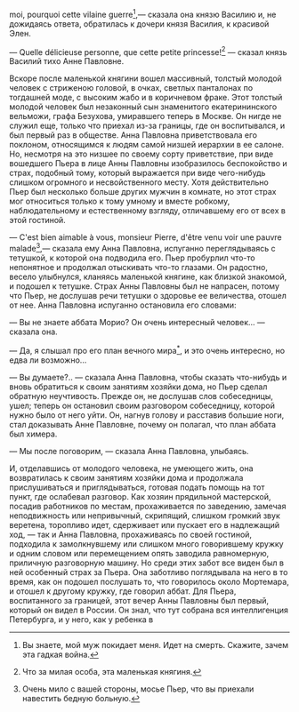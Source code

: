 moi, pourquoi cette vilaine guerre[^36],— сказала она князю Василию и, не дожидаясь ответа, обратилась к дочери князя Василия, к красивой Элен.

— Quelle délicieuse personne, que cette petite princesse![^37] — сказал князь Василий тихо Анне Павловне.

Вскоре после маленькой княгини вошел массивный, толстый молодой человек с стриженою головой, в очках, светлых панталонах по тогдашней моде, с высоким жабо и в коричневом фраке. Этот толстый молодой человек был незаконный сын знаменитого екатерининского вельможи, графа Безухова, умиравшего теперь в Москве. Он нигде не служил еще, только что приехал из-за границы, где он воспитывался, и был первый раз в обществе. Анна Павловна приветствовала его поклоном, относящимся к людям самой низшей иерархии в ее салоне. Но, несмотря на это низшее по своему сорту приветствие, при виде вошедшего Пьера в лице Анны Павловны изобразилось беспокойство и страх, подобный тому, который выражается при виде чего-нибудь слишком огромного и несвойственного месту. Хотя действительно Пьер был несколько больше других мужчин в комнате, но этот страх мог относиться только к тому умному и вместе робкому, наблюдательному и естественному взгляду, отличавшему его от всех в этой гостиной.

— C'est bien aimable à vous, monsieur Pierre, d'être venu voir une pauvre malade[^38],— сказала ему Анна Павловна, испуганно переглядываясь с тетушкой, к которой она подводила его. Пьер пробурлил что-то непонятное и продолжал отыскивать что-то глазами. Он радостно, весело улыбнулся, кланяясь маленькой княгине, как близкой знакомой, и подошел к тетушке. Страх Анны Павловны был не напрасен, потому что Пьер, не дослушав речи тетушки о здоровье ее величества, отошел от нее. Анна Павловна испуганно остановила его словами:

— Вы не знаете аббата Морио? Он очень интересный человек… — сказала она.

— Да, я слышал про его план вечного мира[<sup>\*</sup>](#c_14), и это очень интересно, но едва ли возможно…

— Вы думаете?.. — сказала Анна Павловна, чтобы сказать что-нибудь и вновь обратиться к своим занятиям хозяйки дома, но Пьер сделал обратную неучтивость. Прежде он, не дослушав слов собеседницы, ушел; теперь он остановил своим разговором собеседницу, которой нужно было от него уйти. Он, нагнув голову и расставив большие ноги, стал доказывать Анне Павловне, почему он полагал, что план аббата был химера.

— Мы после поговорим, — сказала Анна Павловна, улыбаясь.

И, отделавшись от молодого человека, не умеющего жить, она возвратилась к своим занятиям хозяйки дома и продолжала прислушиваться и приглядываться, готовая подать помощь на тот пункт, где ослабевал разговор. Как хозяин прядильной мастерской, посадив работников по местам, прохаживается по заведению, замечая неподвижность или непривычный, скрипящий, слишком громкий звук веретена, торопливо идет, сдерживает или пускает его в надлежащий ход, — так и Анна Павловна, прохаживаясь по своей гостиной, подходила к замолкнувшему или слишком много говорившему кружку и одним словом или перемещением опять заводила равномерную, приличную разговорную машину. Но среди этих забот все виден был в ней особенный страх за Пьера. Она заботливо поглядывала на него в то время, как он подошел послушать то, что говорилось около Мортемара, и отошел к другому кружку, где говорил аббат. Для Пьера, воспитанного за границей, этот вечер Анны Павловны был первый, который он видел в России. Он знал, что тут собрана вся интеллигенция Петербурга, и у него, как у ребенка в

[^36]: Вы знаете, мой муж покидает меня. Идет на смерть. Скажите, зачем эта гадкая война.

[^37]: Что за милая особа, эта маленькая княгиня.

[^38]: Очень мило с вашей стороны, мосье Пьер, что вы приехали навестить бедную больную.